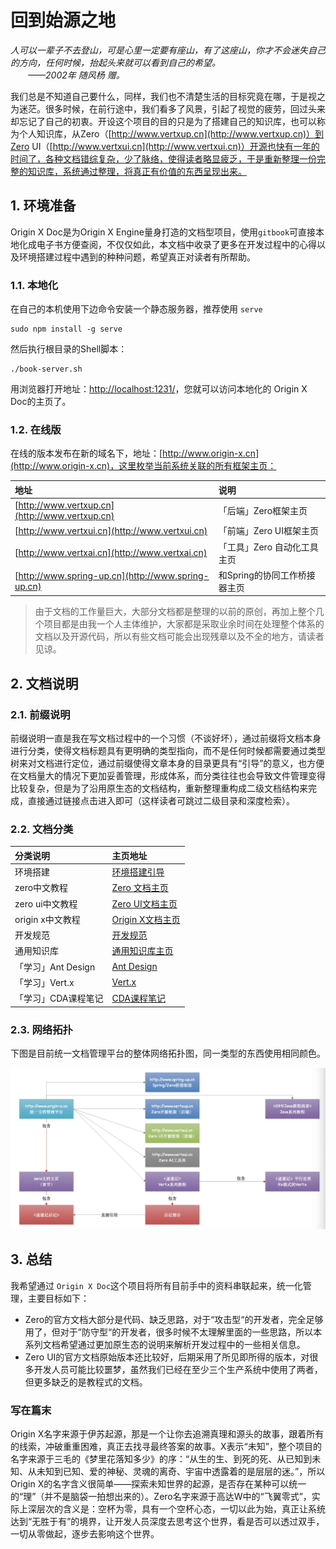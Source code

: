 # 回到始源之地

*人可以一辈子不去登山，可是心里一定要有座山，有了这座山，你才不会迷失自己的方向，任何时候，抬起头来就可以看到自己的希望。  
　　——2002年 随风杨 赠。*

我们总是不知道自己要什么，同样，我们也不清楚生活的目标究竟在哪，于是视之为迷茫。很多时候，在前行途中，我们看多了风景，引起了视觉的疲劳，回过头来却忘记了自己的初衷。开设这个项目的目的只是为了搭建自己的知识库，也可以称为个人知识库，从Zero（[http://www.vertxup.cn](http://www.vertxup.cn)）到Zero UI（[http://www.vertxui.cn](http://www.vertxui.cn)）开源也快有一年的时间了，各种文档错综复杂，少了脉络，使得读者略显疲乏，于是重新整理一份完整的知识库，系统通过整理，将真正有价值的东西呈现出来。

## 1. 环境准备

Origin X Doc是为Origin X Engine量身打造的文档型项目，使用`gitbook`可直接本地化成电子书方便查阅，不仅仅如此，本文档中收录了更多在开发过程中的心得以及环境搭建过程中遇到的种种问题，希望真正对读者有所帮助。

### 1.1. 本地化

在自己的本机使用下边命令安装一个静态服务器，推荐使用 `serve`

```shell
sudo npm install -g serve
```

然后执行根目录的Shell脚本：

```shell
./book-server.sh
```

用浏览器打开地址：[http://localhost:1231/](http://localhost:1231/)，您就可以访问本地化的 Origin X Doc的主页了。

### 1.2. 在线版

在线的版本发布在新的域名下，地址：[http://www.origin-x.cn](http://www.origin-x.cn)，这里枚举当前系统关联的所有框架主页：

| 地址 | 说明 |
| :--- | :--- |
| [http://www.vertxup.cn](http://www.vertxup.cn) | 「后端」Zero框架主页 |
| [http://www.vertxui.cn](http://www.vertxui.cn) | 「前端」Zero UI框架主页 |
| [http://www.vertxai.cn](http://www.vertxai.cn) | 「工具」Zero 自动化工具主页 |
| [http://www.spring-up.cn](http://www.spring-up.cn) | 和Spring的协同工作桥接器主页 |

> 由于文档的工作量巨大，大部分文档都是整理的以前的原创，再加上整个几个项目都是由我一个人主体维护，大家都是采取业余时间在处理整个体系的文档以及开源代码，所以有些文档可能会出现残章以及不全的地方，请读者见谅。

## 2. 文档说明

### 2.1. 前缀说明

前缀说明一直是我在写文档过程中的一个习惯（不谈好坏），通过前缀将文档本身进行分类，使得文档标题具有更明确的类型指向，而不是任何时候都需要通过类型树来对文档进行定位，通过前缀使得文章本身的目录更具有“引导”的意义，也方便在文档量大的情况下更加妥善管理，形成体系，而分类往往也会导致文件管理变得比较复杂，但是为了沿用原生态的文档结构，重新整理重构成二级文档结构来完成，直接通过链接点击进入即可（这样读者可跳过二级目录和深度检索）。

### 2.2. 文档分类

| 分类说明 | 主页地址 |
| :--- | :--- |
| 环境搭建 | [环境搭建引导](/zero-up/environment-ready.md) |
| zero中文教程 | [Zero 文档主页](/zero-up/main.md) |
| zero ui中文教程 | [Zero UI文档主页](/zero-ui/main.md) |
| origin x中文教程 | [Origin X文档主页](/origin-x-engine/main.md) |
| 开发规范 | [开发规范](/zero-up/development-specification.md) |
| 通用知识库 | [通用知识库主页](/uniform-documentation/main.md) |
| 「学习」Ant Design | [Ant Design](/uniform-documentation/ant-design.md) |
| 「学习」Vert.x | [Vert.x](/uniform-documentation/vertx.md) |
| 「学习」CDA课程笔记 | [CDA课程笔记](/uniform-documentation/cda-notes.md) |

### 2.3. 网络拓扑

下图是目前统一文档管理平台的整体网络拓扑图，同一类型的东西使用相同颜色。

![](/assets/images/main/arch.png)

## 3. 总结

我希望通过 `Origin X Doc`这个项目将所有目前手中的资料串联起来，统一化管理，主要目标如下：

* Zero的官方文档大部分是代码、缺乏思路，对于“攻击型“的开发者，完全足够用了，但对于”防守型“的开发者，很多时候不太理解里面的一些思路，所以本系列文档希望通过更加原生态的说明来解析开发过程中的一些相关信息。
* Zero UI的官方文档原始版本还比较好，后期采用了所见即所得的版本，对很多开发人员可能比较噩梦，虽然我们已经在至少三个生产系统中使用了两者，但更多缺乏的是教程式的文档。

### 写在篇末

Origin X名字来源于伊苏起源，那是一个让你去追溯真理和源头的故事，跟着所有的线索，冲破重重困难，真正去找寻最终答案的故事。X表示“未知”，整个项目的名字来源于三毛的《梦里花落知多少》的序：“从生的生、到死的死、从已知到未知、从未知到已知、爱的神秘、灵魂的离奇、宇宙中透露着的是层层的迷。”，所以Origin X的名字含义很简单——探索未知世界的起源，是否存在某种可以统一的“理”（并不是脑袋一拍想出来的）。Zero名字来源于高达W中的“飞翼零式”，实际上深层次的含义是：空杯为零，具有一个空杯心态，一切以此为始，真正让系统达到“无胜于有”的境界，让开发人员深度去思考这个世界，看是否可以透过双手，一切从零做起，逐步去影响这个世界。

 

 

